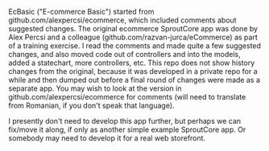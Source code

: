 EcBasic ("E-commerce Basic") started from github.com/alexpercsi/ecommerce, which included comments about suggested
changes. The original ecommerce SproutCore app was done by Alex Percsi and a colleague (github.com/razvan-jurca/eCommerce)
as part of a training exercise. I read the comments and made quite a few suggested changes, and also moved code out of
controllers and into the models, added a statechart, more controllers, etc. This repo does not show history changes from
the original, because it was developed in a private repo for a while and then dumped out before a final round of changes
were made as a separate app. You may wish to look at the version in github.com/alexpercsi/ecommerce for comments (will
need to translate from Romanian, if you don't speak that language).

I presently don't need to develop this app further, but perhaps we can fix/move it along, if only as another simple example
SproutCore app. Or somebody may need to develop it for a real web storefront.

